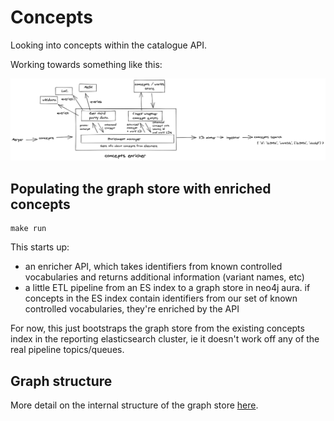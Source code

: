 # Concepts

Looking into concepts within the catalogue API.

Working towards something like this:

![](architecture.png)

## Populating the graph store with enriched concepts

```
make run
```

This starts up:

- an enricher API, which takes identifiers from known controlled vocabularies and returns additional information (variant names, etc)
- a little ETL pipeline from an ES index to a graph store in neo4j aura. if concepts in the ES index contain identifiers from our set of known controlled vocabularies, they're enriched by the API

For now, this just bootstraps the graph store from the existing concepts index in the reporting elasticsearch cluster, ie it doesn't work off any of the real pipeline topics/queues.

## Graph structure

More detail on the internal structure of the graph store [here](graph_structure.md).
